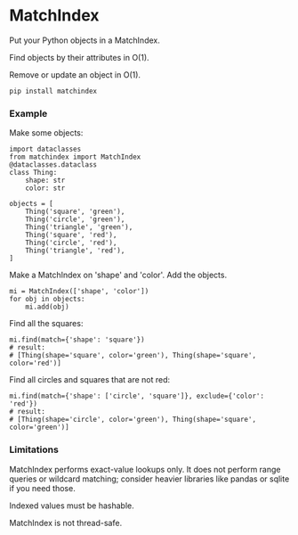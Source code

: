 # MatchIndex

Put your Python objects in a MatchIndex. 

Find objects by their attributes in O(1). 

Remove or update an object in O(1).

`pip install matchindex`

### Example

Make some objects:
```
import dataclasses
from matchindex import MatchIndex
@dataclasses.dataclass
class Thing:
    shape: str
    color: str

objects = [
    Thing('square', 'green'),
    Thing('circle', 'green'),
    Thing('triangle', 'green'),
    Thing('square', 'red'),
    Thing('circle', 'red'),
    Thing('triangle', 'red'),
]
```

Make a MatchIndex on 'shape' and 'color'. Add the objects.
```
mi = MatchIndex(['shape', 'color'])
for obj in objects:
    mi.add(obj)
```

Find all the squares: 
```
mi.find(match={'shape': 'square'})
# result:
# [Thing(shape='square', color='green'), Thing(shape='square', color='red')]
```


Find all circles and squares that are not red:
```
mi.find(match={'shape': ['circle', 'square']}, exclude={'color': 'red'})
# result: 
# [Thing(shape='circle', color='green'), Thing(shape='square', color='green')]
```

### Limitations

MatchIndex performs exact-value lookups only. It does not perform range queries or wildcard matching; consider 
heavier libraries like pandas or sqlite if you need those.

Indexed values must be hashable.

MatchIndex is not thread-safe.